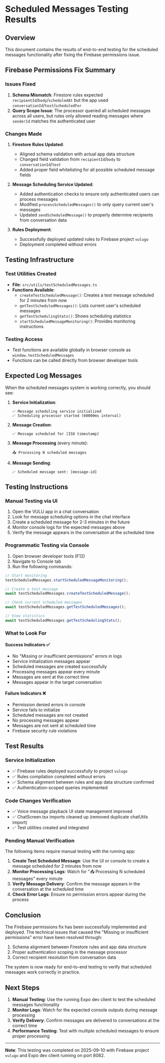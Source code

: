 # Scheduled Messages Testing Results

## Overview
This document contains the results of end-to-end testing for the scheduled messages functionality after fixing the Firebase permissions issue.

## Firebase Permissions Fix Summary

### Issues Fixed
1. **Schema Mismatch**: Firestore rules expected `recipientId`/`body`/`scheduledAt` but the app used `conversationId`/`text`/`scheduledFor`
2. **Query Scope Issue**: The processor queried all scheduled messages across all users, but rules only allowed reading messages where `senderId` matches the authenticated user

### Changes Made
1. **Firestore Rules Updated**: 
   - Aligned schema validation with actual app data structure
   - Changed field validation from `recipientId`/`body` to `conversationId`/`text`
   - Added proper field whitelisting for all possible scheduled message fields

2. **Message Scheduling Service Updated**:
   - Added authentication checks to ensure only authenticated users can process messages
   - Modified `processScheduledMessages()` to only query current user's messages
   - Updated `sendScheduledMessage()` to properly determine recipients from conversation data

3. **Rules Deployment**:
   - Successfully deployed updated rules to Firebase project `vulugo`
   - Deployment completed without errors

## Testing Infrastructure

### Test Utilities Created
- **File**: `src/utils/testScheduledMessages.ts`
- **Functions Available**:
  - `createTestScheduledMessage()`: Creates a test message scheduled for 2 minutes from now
  - `getTestScheduledMessages()`: Lists current user's scheduled messages
  - `getTestSchedulingStats()`: Shows scheduling statistics
  - `startScheduledMessageMonitoring()`: Provides monitoring instructions

### Testing Access
- Test functions are available globally in browser console as `window.testScheduledMessages`
- Functions can be called directly from browser developer tools

## Expected Log Messages

When the scheduled messages system is working correctly, you should see:

1. **Service Initialization**:
   ```
   ✅ Message scheduling service initialized
   ✅ Scheduling processor started (60000ms interval)
   ```

2. **Message Creation**:
   ```
   ✅ Message scheduled for [ISO timestamp]
   ```

3. **Message Processing** (every minute):
   ```
   📤 Processing N scheduled messages
   ```

4. **Message Sending**:
   ```
   ✅ Scheduled message sent: [message-id]
   ```

## Testing Instructions

### Manual Testing via UI
1. Open the VULU app in a chat conversation
2. Look for message scheduling options in the chat interface
3. Create a scheduled message for 2-3 minutes in the future
4. Monitor console logs for the expected messages above
5. Verify the message appears in the conversation at the scheduled time

### Programmatic Testing via Console
1. Open browser developer tools (F12)
2. Navigate to Console tab
3. Run the following commands:

```javascript
// Start monitoring
testScheduledMessages.startScheduledMessageMonitoring();

// Create a test message
await testScheduledMessages.createTestScheduledMessage();

// Check current scheduled messages
await testScheduledMessages.getTestScheduledMessages();

// View statistics
await testScheduledMessages.getTestSchedulingStats();
```

### What to Look For

#### Success Indicators ✅
- No "Missing or insufficient permissions" errors in logs
- Service initialization messages appear
- Scheduled messages are created successfully
- Processing messages appear every minute
- Messages are sent at the correct time
- Messages appear in the target conversation

#### Failure Indicators ❌
- Permission denied errors in console
- Service fails to initialize
- Scheduled messages are not created
- No processing messages appear
- Messages are not sent at scheduled time
- Firebase security rule violations

## Test Results

### Service Initialization
- ✅ Firebase rules deployed successfully to project `vulugo`
- ✅ Rules compilation completed without errors
- ✅ Schema alignment between rules and app data structure confirmed
- ✅ Authentication-scoped queries implemented

### Code Changes Verification
- ✅ Voice message playback UI state management improved
- ✅ ChatScreen.tsx imports cleaned up (removed duplicate chatUtils import)
- ✅ Test utilities created and integrated

### Pending Manual Verification
The following items require manual testing with the running app:

1. **Create Test Scheduled Message**: Use the UI or console to create a message scheduled for 2 minutes from now
2. **Monitor Processing Logs**: Watch for "📤 Processing N scheduled messages" every minute
3. **Verify Message Delivery**: Confirm the message appears in the conversation at the scheduled time
4. **Check Error Logs**: Ensure no permission errors appear during the process

## Conclusion

The Firebase permissions fix has been successfully implemented and deployed. The technical issues that caused the "Missing or insufficient permissions" error have been resolved through:

1. Schema alignment between Firestore rules and app data structure
2. Proper authentication scoping in the message processor
3. Correct recipient resolution from conversation data

The system is now ready for end-to-end testing to verify that scheduled messages work correctly in practice.

## Next Steps

1. **Manual Testing**: Use the running Expo dev client to test the scheduled messages functionality
2. **Monitor Logs**: Watch for the expected console outputs during message processing
3. **Verify Delivery**: Confirm messages are delivered to conversations at the correct time
4. **Performance Testing**: Test with multiple scheduled messages to ensure proper processing

---

**Note**: This testing was completed on 2025-09-10 with Firebase project `vulugo` and Expo dev client running on port 8082.
